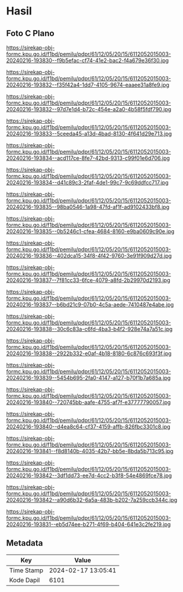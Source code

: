 # Hasil

## Foto C Plano

https://sirekap-obj-formc.kpu.go.id/f1bd/pemilu/pdpr/61/12/05/20/15/6112052015003-20240216-193830--f9b5efac-cf74-41e2-bac2-f4a679e36f30.jpg

https://sirekap-obj-formc.kpu.go.id/f1bd/pemilu/pdpr/61/12/05/20/15/6112052015003-20240216-193832--f35f42a4-1dd7-4105-9674-eaaee31a8fe9.jpg

https://sirekap-obj-formc.kpu.go.id/f1bd/pemilu/pdpr/61/12/05/20/15/6112052015003-20240216-193832--97d7e1d4-b72c-454e-a2a0-4b58f5fdf790.jpg

https://sirekap-obj-formc.kpu.go.id/f1bd/pemilu/pdpr/61/12/05/20/15/6112052015003-20240216-193833--5ceeda45-a13d-4bad-8130-4f641d29e713.jpg

https://sirekap-obj-formc.kpu.go.id/f1bd/pemilu/pdpr/61/12/05/20/15/6112052015003-20240216-193834--acd117ce-8fe7-42bd-9313-c99f01e6d706.jpg

https://sirekap-obj-formc.kpu.go.id/f1bd/pemilu/pdpr/61/12/05/20/15/6112052015003-20240216-193834--d41c89c3-2faf-4de1-99c7-9c69ddfcc717.jpg

https://sirekap-obj-formc.kpu.go.id/f1bd/pemilu/pdpr/61/12/05/20/15/6112052015003-20240216-193835--98ba0546-1a98-47fd-af1f-ad9102433bf8.jpg

https://sirekap-obj-formc.kpu.go.id/f1bd/pemilu/pdpr/61/12/05/20/15/6112052015003-20240216-193835--0b5246c1-cfea-4684-8160-e9ba0609c90e.jpg

https://sirekap-obj-formc.kpu.go.id/f1bd/pemilu/pdpr/61/12/05/20/15/6112052015003-20240216-193836--402dca15-34f8-4f42-9760-3e91f909d27d.jpg

https://sirekap-obj-formc.kpu.go.id/f1bd/pemilu/pdpr/61/12/05/20/15/6112052015003-20240216-193837--7f81cc33-6fce-4079-a8fd-2b29970d2193.jpg

https://sirekap-obj-formc.kpu.go.id/f1bd/pemilu/pdpr/61/12/05/20/15/6112052015003-20240216-193837--b6bd21c9-07b0-4c5a-aede-7410487e4abe.jpg

https://sirekap-obj-formc.kpu.go.id/f1bd/pemilu/pdpr/61/12/05/20/15/6112052015003-20240216-193838--30c6c83a-c6fd-4ba3-b4f2-928e74a7a51c.jpg

https://sirekap-obj-formc.kpu.go.id/f1bd/pemilu/pdpr/61/12/05/20/15/6112052015003-20240216-193838--2922b332-e0af-4b18-8180-6c876c693f3f.jpg

https://sirekap-obj-formc.kpu.go.id/f1bd/pemilu/pdpr/61/12/05/20/15/6112052015003-20240216-193839--5454b695-2fa0-4147-a127-b70f1b7a685a.jpg

https://sirekap-obj-formc.kpu.go.id/f1bd/pemilu/pdpr/61/12/05/20/15/6112052015003-20240216-193840--720745bb-aafe-4755-af7f-e37777790057.jpg

https://sirekap-obj-formc.kpu.go.id/f1bd/pemilu/pdpr/61/12/05/20/15/6112052015003-20240216-193840--d4ea8c64-cf37-4159-affb-826fbc3301c8.jpg

https://sirekap-obj-formc.kpu.go.id/f1bd/pemilu/pdpr/61/12/05/20/15/6112052015003-20240216-193841--f8d8140b-4035-42b7-bb5e-8bda5b713c95.jpg

https://sirekap-obj-formc.kpu.go.id/f1bd/pemilu/pdpr/61/12/05/20/15/6112052015003-20240216-193842--3df1dd73-ee7d-4cc2-b3f8-54e4869fce78.jpg

https://sirekap-obj-formc.kpu.go.id/f1bd/pemilu/pdpr/61/12/05/20/15/6112052015003-20240216-193842--a90d6b32-6a5a-483b-b202-7a259ccb344c.jpg

https://sirekap-obj-formc.kpu.go.id/f1bd/pemilu/pdpr/61/12/05/20/15/6112052015003-20240216-193831--eb5d74ee-b271-4f69-b404-641e3c2fe219.jpg


## Metadata

| Key        | Value               |
| ---------- | ------------------- |
| Time Stamp | 2024-02-17 13:05:41 |
| Kode Dapil | 6101                |



